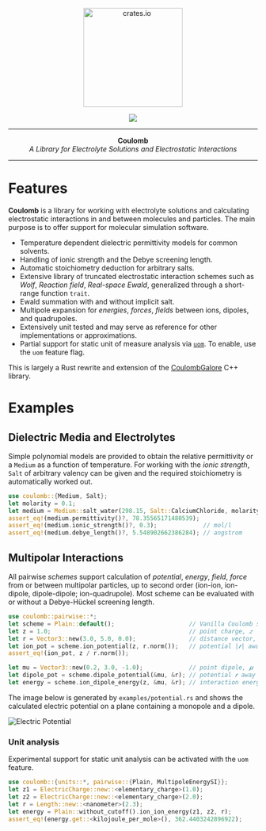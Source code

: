 <p align="center">
  <img src="https://upload.wikimedia.org/wikipedia/commons/thumb/e/ed/VFPt_charges_plus_minus_thumb.svg/440px-VFPt_charges_plus_minus_thumb.svg.png?20200314191255" alt="crates.io", height="200">
</p>
<p align="center">
    <a href="https://opensource.org/licenses/Apache-2.0">
        <img src="https://img.shields.io/badge/License-Apache%202.0-blue.svg">
    </a>
</p>

-----

<p align = "center">
<b>Coulomb</b></br>
<i>A Library for Electrolyte Solutions and Electrostatic Interactions</i>
</p>

-----

# Features

**Coulomb** is a library for working with electrolyte solutions and calculating electrostatic interactions
in and between molecules and particles.
The main purpose is to offer support for molecular simulation software.

- Temperature dependent dielectric permittivity models for common solvents.
- Handling of ionic strength and the Debye screening length.
- Automatic stoichiometry deduction for arbitrary salts.
- Extensive library of truncated electrostatic interaction schemes such as
  _Wolf_, _Reaction field_, _Real-space Ewald_, generalized through a short-range function `trait`.
- Ewald summation with and without implicit salt.
- Multipole expansion for _energies_, _forces_, _fields_ between ions, dipoles, and quadrupoles.
- Extensively unit tested and may serve as reference for other implementations or approximations.
- Partial support for static unit of measure analysis via [`uom`](https://crates.io/crates/uom).
  To enable, use the `uom` feature flag.

This is largely a Rust rewrite and extension of the
[CoulombGalore](https://zenodo.org/doi/10.5281/zenodo.3522058) C++ library.

# Examples

## Dielectric Media and Electrolytes

Simple polynomial models are provided to obtain the relative permittivity or a `Medium` as a function
of temperature.
For working with the _ionic strength_, `Salt` of arbitrary valency can be given and the
required stoichiometry is automatically worked out.

~~~ rust
use coulomb::{Medium, Salt};
let molarity = 0.1;
let medium = Medium::salt_water(298.15, Salt::CalciumChloride, molarity);
assert_eq!(medium.permittivity()?, 78.35565171480539);
assert_eq!(medium.ionic_strength()?, 0.3);             // mol/l
assert_eq!(medium.debye_length()?, 5.548902662386284); // angstrom
~~~

## Multipolar Interactions

All pairwise _schemes_ support calculation of _potential_, _energy_, _field_, _force_ from or between multipolar particles, up to second order (ion-ion, ion-dipole, dipole-dipole; ion-quadrupole).
Most scheme can be evaluated with or without a Debye-Hückel screening length.

~~~ rust
use coulomb::pairwise::*;
let scheme = Plain::default();                     // Vanilla Coulomb scheme, 𝒮(𝑞)=1
let z = 1.0;                                       // point charge, 𝑧 
let r = Vector3::new(3.0, 5.0, 0.0);               // distance vector, 𝒓
let ion_pot = scheme.ion_potential(z, r.norm());   // potential |𝒓| away from charge 
assert_eq!(ion_pot, z / r.norm());

let mu = Vector3::new(0.2, 3.0, -1.0);             // point dipole, 𝝁
let dipole_pot = scheme.dipole_potential(&mu, &r); // potential 𝒓 away from dipole
let energy = scheme.ion_dipole_energy(z, &mu, &r); // interaction energy assuming 𝒓 = 𝒓(𝜇) - 𝒓(𝑧)
~~~

The image below is generated by `examples/potential.rs` and shows the calculated
electric potential on a plane containing a monopole and a dipole.

![Electric Potential](./assets/potential.png)

### Unit analysis

Experimental support for static unit analysis can be activated with the `uom` feature.

~~~ rust
use coulomb::{units::*, pairwise::{Plain, MultipoleEnergySI}};
let z1 = ElectricCharge::new::<elementary_charge>(1.0);
let z2 = ElectricCharge::new::<elementary_charge>(2.0);
let r = Length::new::<nanometer>(2.3);
let energy = Plain::without_cutoff().ion_ion_energy(z1, z2, r);
assert_eq!(energy.get::<kilojoule_per_mole>(), 362.4403242896922);
~~~
